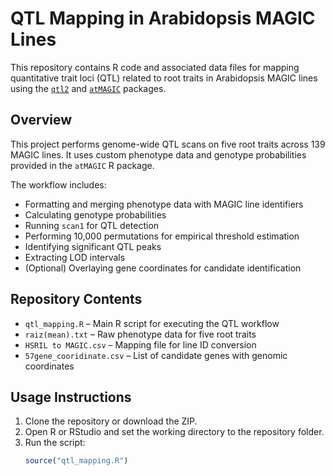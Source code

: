 # QTL Mapping in Arabidopsis MAGIC Lines

This repository contains R code and associated data files for mapping quantitative trait loci (QTL) related to root traits in Arabidopsis MAGIC lines using the [`qtl2`](https://kbroman.org/qtl2/) and [`atMAGIC`](https://github.com/tavareshugo/atMAGIC) packages.

## Overview

This project performs genome-wide QTL scans on five root traits across 139 MAGIC lines. It uses custom phenotype data and genotype probabilities provided in the `atMAGIC` R package.

The workflow includes:
- Formatting and merging phenotype data with MAGIC line identifiers
- Calculating genotype probabilities
- Running `scan1` for QTL detection
- Performing 10,000 permutations for empirical threshold estimation
- Identifying significant QTL peaks
- Extracting LOD intervals
- (Optional) Overlaying gene coordinates for candidate identification

## Repository Contents

- `qtl_mapping.R` – Main R script for executing the QTL workflow
- `raiz(mean).txt` – Raw phenotype data for five root traits
- `HSRIL to MAGIC.csv` – Mapping file for line ID conversion
- `57gene_cooridinate.csv` – List of candidate genes with genomic coordinates

## Usage Instructions

1. Clone the repository or download the ZIP.
2. Open R or RStudio and set the working directory to the repository folder.
3. Run the script:
   ```r
   source("qtl_mapping.R")
